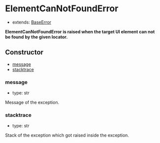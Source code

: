 # ElementCanNotFoundError

- extends: [BaseError](./doc/api/python/exceptions/baseerror.md)

**ElementCanNotFoundError is raised when the target UI element can not be found by the given locator.**

## Constructor<!-- {docsify-ignore} -->
- [message](#message)
- [stacktrace](#stacktrace)


### message
- type: str

Message of the exception.


### stacktrace
- type: str

Stack of the exception which got raised inside the exception.